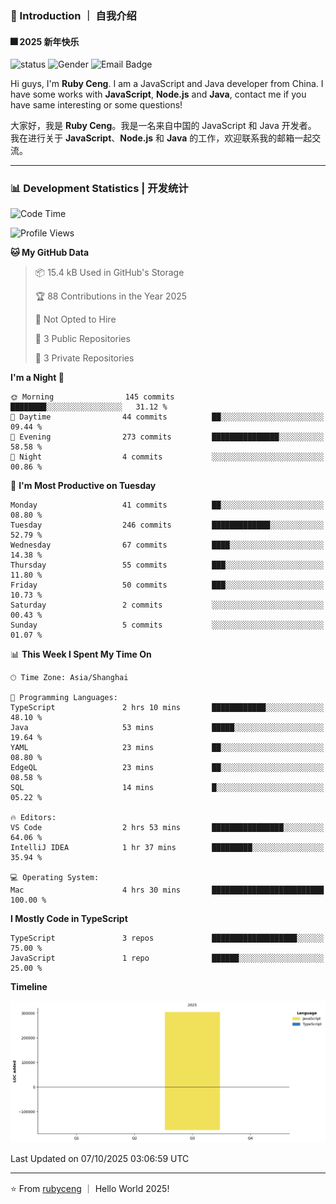 ### 👋 Introduction ｜ 自我介绍

#### 🎆 2025 新年快乐

![status](https://img.shields.io/badge/status-up-brightgreen)  ![Gender](https://img.shields.io/badge/gender-%F0%9F%A4%B5-lightgrey)  ![Email Badge](https://img.shields.io/badge/Email-rubyceng0326@gmail.com-blue?style=flat-square&logo=gmail&logoColor=white)

Hi guys, I'm **Ruby Ceng**. I am a JavaScript and Java developer from China.
I have some works with **JavaScript**, **Node.js** and **Java**, contact me if you have same interesting or some questions!

大家好，我是 **Ruby Ceng**。我是一名来自中国的 JavaScript 和 Java 开发者。
我在进行关于 **JavaScript**、**Node.js** 和 **Java** 的工作，欢迎联系我的邮箱一起交流。

---

### 📊 Development Statistics | 开发统计

<!--START_SECTION:waka-->
![Code Time](http://img.shields.io/badge/Code%20Time-494%20hrs%2048%20mins-blue)

![Profile Views](http://img.shields.io/badge/Profile%20Views-0-blue)

**🐱 My GitHub Data** 

> 📦 15.4 kB Used in GitHub's Storage 
 > 
> 🏆 88 Contributions in the Year 2025
 > 
> 🚫 Not Opted to Hire
 > 
> 📜 3 Public Repositories 
 > 
> 🔑 3 Private Repositories 
 > 
**I'm a Night 🦉** 

```text
🌞 Morning                145 commits         ████████░░░░░░░░░░░░░░░░░   31.12 % 
🌆 Daytime                44 commits          ██░░░░░░░░░░░░░░░░░░░░░░░   09.44 % 
🌃 Evening                273 commits         ███████████████░░░░░░░░░░   58.58 % 
🌙 Night                  4 commits           ░░░░░░░░░░░░░░░░░░░░░░░░░   00.86 % 
```
📅 **I'm Most Productive on Tuesday** 

```text
Monday                   41 commits          ██░░░░░░░░░░░░░░░░░░░░░░░   08.80 % 
Tuesday                  246 commits         █████████████░░░░░░░░░░░░   52.79 % 
Wednesday                67 commits          ████░░░░░░░░░░░░░░░░░░░░░   14.38 % 
Thursday                 55 commits          ███░░░░░░░░░░░░░░░░░░░░░░   11.80 % 
Friday                   50 commits          ███░░░░░░░░░░░░░░░░░░░░░░   10.73 % 
Saturday                 2 commits           ░░░░░░░░░░░░░░░░░░░░░░░░░   00.43 % 
Sunday                   5 commits           ░░░░░░░░░░░░░░░░░░░░░░░░░   01.07 % 
```


📊 **This Week I Spent My Time On** 

```text
🕑︎ Time Zone: Asia/Shanghai

💬 Programming Languages: 
TypeScript               2 hrs 10 mins       ████████████░░░░░░░░░░░░░   48.10 % 
Java                     53 mins             █████░░░░░░░░░░░░░░░░░░░░   19.64 % 
YAML                     23 mins             ██░░░░░░░░░░░░░░░░░░░░░░░   08.80 % 
EdgeQL                   23 mins             ██░░░░░░░░░░░░░░░░░░░░░░░   08.58 % 
SQL                      14 mins             █░░░░░░░░░░░░░░░░░░░░░░░░   05.22 % 

🔥 Editors: 
VS Code                  2 hrs 53 mins       ████████████████░░░░░░░░░   64.06 % 
IntelliJ IDEA            1 hr 37 mins        █████████░░░░░░░░░░░░░░░░   35.94 % 

💻 Operating System: 
Mac                      4 hrs 30 mins       █████████████████████████   100.00 % 
```

**I Mostly Code in TypeScript** 

```text
TypeScript               3 repos             ███████████████████░░░░░░   75.00 % 
JavaScript               1 repo              ██████░░░░░░░░░░░░░░░░░░░   25.00 % 
```



**Timeline**

![Lines of Code chart](https://raw.githubusercontent.com/rubyceng/rubyceng/main/assets/bar_graph.png)


 Last Updated on 07/10/2025 03:06:59 UTC
<!--END_SECTION:waka-->

---

⭐️ From [rubyceng](https://github.com/rubyceng) ｜ Hello World 2025!
